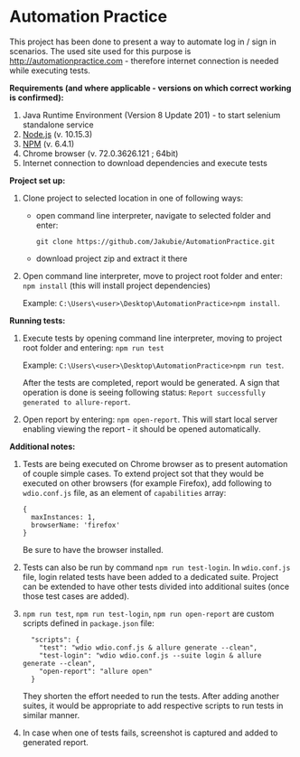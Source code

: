 # Automation Practice
This project has been done to present a way to automate log in / sign in scenarios.
The used site used for this purpose is http://automationpractice.com - therefore internet connection is needed while executing tests. 

**Requirements (and where applicable - versions on which correct working is confirmed):**
1. Java Runtime Environment (Version 8 Update 201) - to start selenium standalone service
2. [Node.js](https://nodejs.org) (v. 10.15.3)
3. [NPM](https://npmjs.org) (v. 6.4.1)
4. Chrome browser (v. 72.0.3626.121 ; 64bit)
5. Internet connection to download dependencies and execute tests

**Project set up:**
1. Clone project to selected location in one of following ways:
    - open command line interpreter, navigate to selected folder and enter:
 
        `git clone https://github.com/Jakubie/AutomationPractice.git`
    - download project zip and extract it there

2. Open command line interpreter, move to project root folder and enter: `npm install` (this will install project dependencies)

    Example: `C:\Users\<user>\Desktop\AutomationPractice>npm install`.

**Running tests:**
1. Execute tests by opening command line interpreter, moving to project root folder and entering: 
`npm run test`

    Example: `C:\Users\<user>\Desktop\AutomationPractice>npm run test`.

    After the tests are completed, report would be generated. A sign that operation is done is seeing following status:
`Report successfully generated to allure-report`.

2. Open report by entering: `npm open-report`.
This will start local server enabling viewing the report - it should be opened automatically.

**Additional notes:**
1. Tests are being executed on Chrome browser as to present automation of couple simple cases.
To extend project sot that they would be executed on other browsers (for example Firefox), add following to `wdio.conf.js` file, as an element of `capabilities` array:
    ```
    {
      maxInstances: 1,
      browserName: 'firefox'
    }
    ```

    Be sure to have the browser installed.

2. Tests can also be run by command `npm run test-login`. In `wdio.conf.js` file, login related tests have been added to a dedicated suite.
Project can be extended to have other tests divided into additional suites (once those test cases are added).

3. `npm run test`, `npm run test-login`, `npm run open-report` are custom scripts defined in `package.json` file:
    ```
      "scripts": {
        "test": "wdio wdio.conf.js & allure generate --clean",
        "test-login": "wdio wdio.conf.js --suite login & allure generate --clean",
        "open-report": "allure open"
      }
    ```
    They shorten the effort needed to run the tests. After adding another suites, it would be appropriate to add respective scripts to run tests in similar manner. 

4. In case when one of tests fails, screenshot is captured and added to generated report.